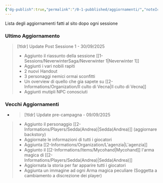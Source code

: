 ```yaml
---
{"dg-publish":true,"permalink":"/0-1-pubblished/aggiornamenti/","noteIcon":""}
---
```




Lista degli aggiornamenti fatti al sito dopo ogni sessione

### Ultimo Aggiornamento
> [!tldr] Update Post Sessione 1 - 30/09/2025
> - Aggiunto il riassunto della sessione [[1-Sessions/NeverwinterSaga/Neverwinter 1\|Neverwinter 1]]
> - Aggiunti i vari nobili rapiti
> - 2 nuovi Handout
> - 3 personaggi nemici ormai sconfitti
> - Un overview di quello che gia sapete su [[2-Informations/Organization/Il culto di Vecna\|Il culto di Vecna]]
> - Aggiunti mutipli NPC conosciuti

### Vecchi Aggiornamenti
- > [!tldr] Update pre-campagna - 09/09/2025
>  - Aggiunto il personaggio [[2-Informations/Players/Sedda(Andrea)\|Sedda(Andrea)]] (aggiornare backstory)
>  - Aggiornate le informazioni di tutti i giocatori
>  - Aggiunta [[2-Informations/Organization/L'agenzia\|L'agenzia]]
>  - Aggiunto il [[2-Informations/Items/Mycohand\|Mycohand]] l'arma magica di [[2-Informations/Players/Sedda(Andrea)\|Sedda(Andrea)]]
>  - Aggiornata la storia per far apparire tutti i giocatori
>  - Aggiunta un immagine ad ogni Arma magica peculiare (Soggetta a cambiamento a discrezione dei player)